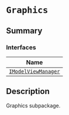 <!-- vale off -->

<a id="module-ansys.mechanical.stubs.v241.Ansys.ACT.Interfaces.Graphics"></a>

<a id="graphics"></a>

# `Graphics`

<a id="summary"></a>

## Summary

### Interfaces

| Name |
| --------------------------------------------------------------------------------------------------------------------------- |
| [`IModelViewManager`](IModelViewManager.md#ansys.mechanical.stubs.v241.Ansys.ACT.Interfaces.Graphics.IModelViewManager) |

<a id="description"></a>

## Description

Graphics subpackage.

<!-- !! processed by numpydoc !! -->
<!-- vale on -->
